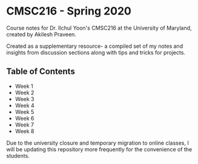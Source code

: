 # CMSC216 - Spring 2020

Course notes for Dr. Ilchul Yoon's CMSC216 at the University of Maryland, created by Akilesh Praveen.

Created as a supplementary resource- a compiled set of my notes and insights from discussion sections along with tips and tricks for projects.

## Table of Contents
* Week 1
* Week 2
* Week 3
* Week 4
* Week 5
* Week 6
* Week 7
* Week 8

Due to the university closure and temporary migration to online classes, I will be updating this repository more frequently for the convenience of the students.

